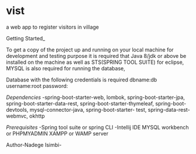 # vist
a web app to register visitors in village

Getting Started_

To get a copy of the project up and running on your local machine for development and testing purpose it is required that Java 8/jdk or above be installed on the machine as well as STS(SPRING TOOL SUITE) for eclipse, MYSQL is also required for running the database,

Database with the following credentials is required
dbname:db
username:root
password:

_Dependencies_
-spring-boot-starter-web,
 lombok,
 spring-boot-starter-jpa,
 spring-boot-starter-data-rest,
 spring-boot-starter-thymeleaf,
 spring-boot-devtools,
 mysql-connector-java,
 spring-boot-starter- test,
 spring-data-rest-webmvc,
 okhttp

_Prerequisites_
-Spring tool suite or spring CLI
-Intellij IDE
MYSQL workbench or PHPMYADMIN
XAMPP or WAMP server

Author-Nadege Isimbi-
